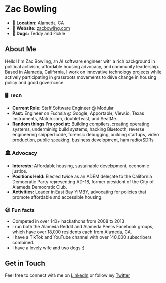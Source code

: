 
Zac Bowling
===========

* 📍 **Location:** Alameda, CA  
* 🔗 **Website:** [zacbowling.com](http://zacbowling.com) 
* 🐶 **Dogs:** Teddy and Pickle

About Me
--------

Hello! I'm Zac Bowling, an AI software engineer with a rich background in political activism, affordable housing advocacy, and community leadership. Based in Alameda, California, I work on innovative technology projects while actively participating in grassroots movements to drive change in housing policy and good governance.

### 🖥️ Tech

*   **Current Role:** Staff Software Engineer @ Modular
*   **Past:** Engineer on Fuchsia @ Google, Apportable, View.io, Texas Instruments, Match.com, doubleTwist, and SeatMe.
*   **Random things I'm good at:** Building compilers, creating operating systems, undermining build systems, hacking Bluetooth, reverse engineering shipped code, forensic debugging, building startups, video production, public speaking, business development, ham radio/SDRs

### 🏛️ Advocacy

*   **Interests:** Affordable housing, sustainable development, economic justice.
*   **Positions Held:** Elected twice as an ADEM delegate to the California Democratic Party representing AD-18, former president of the City of Alameda Democratic Club. 
*   **Activities:** Leader in East Bay YIMBY, advocating for policies that promote affordable and accessible housing.

### 😆 Fun facts
*   Competed in over 140+ hackathons from 2008 to 2013
*   I run both the Alameda Reddit and Alameda Peeps Facebook groups, which have over 18,000 residents each from Alameda, CA.
*   I have a TikTok and YouTube channel with over 140,000 subscribers combined.
*   I have a lovely wife and two dogs :)

Get in Touch
------------

Feel free to connect with me on [LinkedIn](https://www.linkedin.com/in/zacbowling/) or follow my [Twitter](https://twitter.com/zacbowling)

